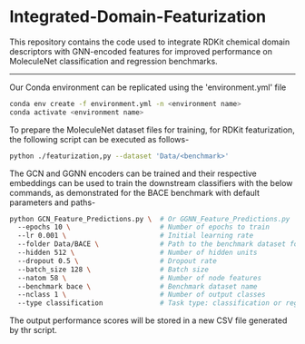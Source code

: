 # Integrated-Domain-Featurization
This repository contains the code used to integrate RDKit chemical domain descriptors with GNN-encoded features for improved performance on MoleculeNet classification and regression benchmarks.


---
Our Conda environment can be replicated using the 'environment.yml' file  
```bash
conda env create -f environment.yml -n <environment name>
conda activate <environment name>
```

  
To prepare the MoleculeNet dataset files for training, for RDKit featurization, the following script can be executed as follows-  
```bash
python ./featurization,py --dataset 'Data/<benchmark>'
```




The GCN and GGNN encoders can be trained and their respective embeddings can be used to train the downstream classifiers with the below commands, as demonstrated for the BACE benchmark with default parameters and paths-

```bash
python GCN_Feature_Predictions.py \  # Or GGNN_Feature_Predictions.py
  --epochs 10 \                      # Number of epochs to train
  --lr 0.001 \                       # Initial learning rate
  --folder Data/BACE \               # Path to the benchmark dataset folder
  --hidden 512 \                     # Number of hidden units
  --dropout 0.5 \                    # Dropout rate
  --batch_size 128 \                 # Batch size
  --natom 58 \                       # Number of node features
  --benchmark bace \                 # Benchmark dataset name
  --nclass 1 \                       # Number of output classes
  --type classification              # Task type: classification or regression
```   

The output performance scores will be stored in a new CSV file generated by thr script.
